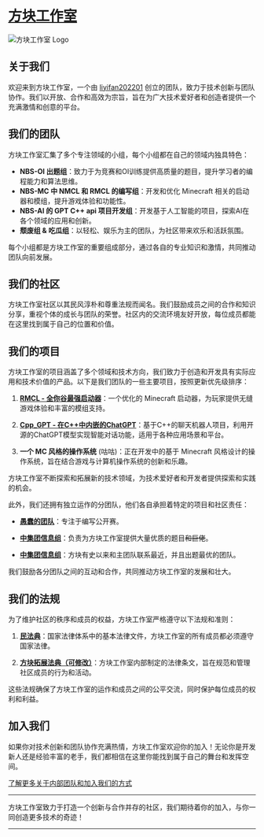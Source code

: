 # [方块工作室](https://github-liyifan202201.github.io/nbs/)

![方块工作室 Logo](https://cdn.luogu.com.cn/upload/image_hosting/qnboiw5v.png)

## 关于我们

欢迎来到方块工作室，一个由 [liyifan202201](https://www.luogu.com.cn/user/661094) 创立的团队，致力于技术创新与团队协作。我们以开放、合作和高效为宗旨，旨在为广大技术爱好者和创造者提供一个充满激情和创意的平台。

## 我们的团队

方块工作室汇集了多个专注领域的小组，每个小组都在自己的领域内独具特色：

- **NBS-OI 出题组**：致力于为竞赛和OI训练提供高质量的题目，提升学习者的编程能力和算法思维。
- **NBS-MC 中 NMCL 和 RMCL 的编写组**：开发和优化 Minecraft 相关的启动器和模组，提升游戏体验和功能性。
- **NBS-AI 的 GPT C++ api 项目开发组**：开发基于人工智能的项目，探索AI在各个领域的应用和创新。
- **颓废组 & 吃瓜组**：以轻松、娱乐为主的团队，为社区带来欢乐和活跃氛围。

每个小组都是方块工作室的重要组成部分，通过各自的专业知识和激情，共同推动团队向前发展。

## 我们的社区

方块工作室社区以其民风淳朴和尊重法规而闻名。我们鼓励成员之间的合作和知识分享，重视个体的成长与团队的荣誉。社区内的交流环境友好开放，每位成员都能在这里找到属于自己的位置和价值。

## 我们的项目

方块工作室的项目涵盖了多个领域和技术方向，我们致力于创造和开发具有实际应用和技术价值的产品。以下是我们团队的一些主要项目，按照更新优先级排序：

1. **[RMCL - 全你谷最强启动器](https://github.com/Github-liyifan202201/RMCL)**：一个优化的 Minecraft 启动器，为玩家提供无缝游戏体验和丰富的模组支持。


2. **[Cpp_GPT - 在C++中内嵌的ChatGPT](https://www.luogu.com.cn/paste/ji5ylkup)**：基于C++的聊天机器人项目，利用开源的ChatGPT模型实现智能对话功能，适用于各种应用场景和平台。
   
   
4. **一个 MC 风格的操作系统** (咕咕)：正在开发中的基于 Minecraft 风格设计的操作系统，旨在结合游戏与计算机操作系统的创新和乐趣。

方块工作室不断探索和拓展新的技术领域，为技术爱好者和开发者提供探索和实践的机会。

此外，我们还拥有独立运作的分团队，他们各自承担着特定的项目和社区责任：

- **[愚蠢的团队](https://www.luogu.com.cn/team/79904)**：专注于编写公开赛。
   
- **[中集团信息组](https://www.luogu.com.cn/team/63637)**：负责为方块工作室提供大量优质的题目~~和巨佬~~。


- **[中集团信息组](https://www.luogu.com.cn/team/84482#main)**：方块有史以来和主团队联系最近，并且出题最优的团队。


我们鼓励各分团队之间的互动和合作，共同推动方块工作室的发展和壮大。

## 我们的法规

为了维护社区的秩序和成员的权益，方块工作室严格遵守以下法规和准则：

1. **[民法典](http://www.npc.gov.cn/c2/c30834/202006/t20200602_306457.html)**：国家法律体系中的基本法律文件，方块工作室的所有成员都必须遵守国家法律。
   
2. **[方块拓展法典（可修改）](https://note.ms/nbsrule)**：方块工作室内部制定的法律条文，旨在规范和管理社区成员的行为和活动。

这些法规确保了方块工作室的运作和成员之间的公平交流，同时保护每位成员的权利和利益。

## 加入我们

如果你对技术创新和团队协作充满热情，方块工作室欢迎你的加入！无论你是开发新人还是经验丰富的老手，我们都相信在这里你能找到属于自己的舞台和发挥空间。

[了解更多关于内部团队和加入我们的方式](https://www.luogu.com.cn/team/79310)

---

方块工作室致力于打造一个创新与合作并存的社区，我们期待着你的加入，与你一同创造更多技术的奇迹！

---
